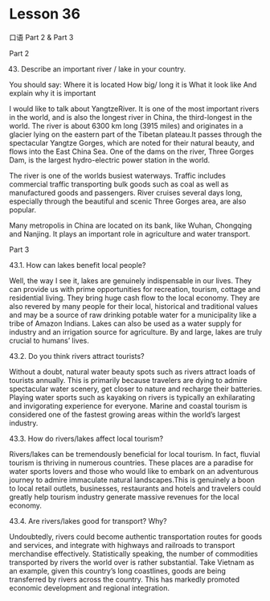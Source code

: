 # Lesson 36

口语 Part 2 & Part 3

Part 2

43.   Describe an important river / lake in your country. 

You should say:
Where it is located
How big/ long it is
What it look like
And explain why it is important

I would like to talk about YangtzeRiver. It is one of the most important rivers in the world, and is also the longest river in China, the third-longest in the world. The river is about 6300 km long (3915 miles) and originates in a glacier lying on the eastern part of the Tibetan plateau.It passes through the spectacular Yangtze Gorges, which are noted for their natural beauty, and flows into the East China Sea. One of the dams on the river, Three Gorges Dam, is the largest hydro-electric power station in the world.

The river is one of the worlds busiest waterways. Traffic includes commercial traffic transporting bulk goods such as coal as well as manufactured goods and passengers. River cruises several days long, especially through the beautiful and scenic Three Gorges area, are also popular.

Many metropolis in China are located on its bank, like Wuhan, Chongqing and Nanjing. It plays an important role in agriculture and water transport.

Part 3

43.1. How can lakes benefit local people?

Well, the way I see it, lakes are genuinely indispensable in our lives. They can provide us with prime opportunities for recreation, tourism, cottage and residential living. They bring huge cash flow to the local economy. They are also revered by many people for their local, historical and traditional values and may be a source of raw drinking potable water for a municipality like a tribe of Amazon Indians. Lakes can also be used as a water supply for industry and an irrigation source for agriculture. By and large, lakes are truly crucial to humans’ lives.

43.2. Do you think rivers attract tourists?

Without a doubt, natural water beauty spots such as rivers attract loads of tourists annually. This is primarily because travelers are dying to admire spectacular water scenery, get closer to nature and recharge their batteries. Playing water sports such as kayaking on rivers  is typically an exhilarating and invigorating experience for everyone. Marine and coastal tourism is considered one of the fastest growing areas within the world’s largest industry.

43.3. How do rivers/lakes affect local tourism?

Rivers/lakes can be tremendously beneficial for local tourism. In fact, fluvial tourism is thriving in numerous countries. These places are a paradise for water sports lovers and those who would like to embark on an adventurous journey to admire immaculate natural landscapes.This is genuinely a boon to local retail outlets, businesses, restaurants and hotels and travelers could greatly help tourism industry generate massive revenues for the local economy.

43.4. Are rivers/lakes good for transport? Why?

Undoubtedly, rivers could become authentic transportation routes for goods and services, and integrate with highways and railroads to transport merchandise effectively. Statistically speaking, the number of commodities transported by rivers the world over is rather substantial. Take Vietnam as an example, given this country’s long coastlines, goods are being transferred by rivers across the country. This has markedly promoted economic development and regional integration.

